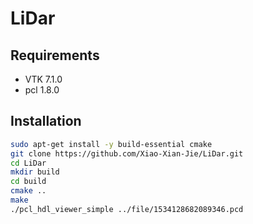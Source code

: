 # LiDar

## Requirements
- VTK 7.1.0
- pcl 1.8.0

## Installation

```bash
sudo apt-get install -y build-essential cmake
git clone https://github.com/Xiao-Xian-Jie/LiDar.git
cd LiDar
mkdir build
cd build
cmake ..
make
./pcl_hdl_viewer_simple ../file/1534128682089346.pcd
```
